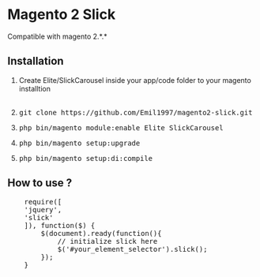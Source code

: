 <h1>Magento 2 Slick</h1>
<p>Compatible with magento 2.*.*</p>

<h2>Installation</h2>
<ol>
	<li>Create Elite/SlickCarousel inside your app/code folder to your magento installtion</li><br>
	<li><pre>git clone https://github.com/Emil1997/magento2-slick.git</pre></li>
	<li><pre>php bin/magento module:enable Elite_SlickCarousel</pre></li>
	<li><pre>php bin/magento setup:upgrade</pre></li>
	<li><pre>php bin/magento setup:di:compile</pre></li>
</ol>

<h2>How to use ?</h2>
<pre>
    require([
	'jquery',
	'slick'
    ]), function($) {
        $(document).ready(function(){
            // initialize slick here
            $('#your_element_selector').slick();
        });
    }
</pre>
